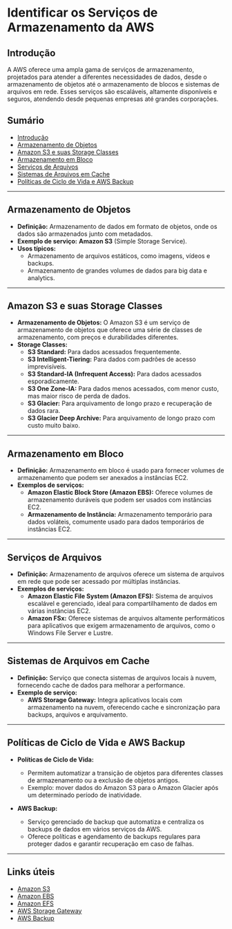 # Identificar os Serviços de Armazenamento da AWS

## Introdução  
A AWS oferece uma ampla gama de serviços de armazenamento, projetados para atender a diferentes necessidades de dados, desde o armazenamento de objetos até o armazenamento de blocos e sistemas de arquivos em rede. Esses serviços são escaláveis, altamente disponíveis e seguros, atendendo desde pequenas empresas até grandes corporações.

## Sumário  
- [Introdução](#introdução)  
- [Armazenamento de Objetos](#armazenamento-de-objetos)  
- [Amazon S3 e suas Storage Classes](#amazon-s3-e-suas-storage-classes)  
- [Armazenamento em Bloco](#armazenamento-em-bloco)  
- [Serviços de Arquivos](#serviços-de-arquivos)  
- [Sistemas de Arquivos em Cache](#sistemas-de-arquivos-em-cache)  
- [Políticas de Ciclo de Vida e AWS Backup](#políticas-de-ciclo-de-vida-e-aws-backup)

---

## Armazenamento de Objetos  
- **Definição:** Armazenamento de dados em formato de objetos, onde os dados são armazenados junto com metadados.  
- **Exemplo de serviço:** **Amazon S3** (Simple Storage Service).  
- **Usos típicos:**  
  - Armazenamento de arquivos estáticos, como imagens, vídeos e backups.  
  - Armazenamento de grandes volumes de dados para big data e analytics.

---

## Amazon S3 e suas Storage Classes  
- **Armazenamento de Objetos:** O Amazon S3 é um serviço de armazenamento de objetos que oferece uma série de classes de armazenamento, com preços e durabilidades diferentes.  
- **Storage Classes:**  
  - **S3 Standard:** Para dados acessados frequentemente.  
  - **S3 Intelligent-Tiering:** Para dados com padrões de acesso imprevisíveis.  
  - **S3 Standard-IA (Infrequent Access):** Para dados acessados esporadicamente.  
  - **S3 One Zone-IA:** Para dados menos acessados, com menor custo, mas maior risco de perda de dados.  
  - **S3 Glacier:** Para arquivamento de longo prazo e recuperação de dados rara.  
  - **S3 Glacier Deep Archive:** Para arquivamento de longo prazo com custo muito baixo.

---

## Armazenamento em Bloco  
- **Definição:** Armazenamento em bloco é usado para fornecer volumes de armazenamento que podem ser anexados a instâncias EC2.  
- **Exemplos de serviços:**  
  - **Amazon Elastic Block Store (Amazon EBS):** Oferece volumes de armazenamento duráveis que podem ser usados com instâncias EC2.  
  - **Armazenamento de Instância:** Armazenamento temporário para dados voláteis, comumente usado para dados temporários de instâncias EC2.

---

## Serviços de Arquivos  
- **Definição:** Armazenamento de arquivos oferece um sistema de arquivos em rede que pode ser acessado por múltiplas instâncias.  
- **Exemplos de serviços:**  
  - **Amazon Elastic File System (Amazon EFS):** Sistema de arquivos escalável e gerenciado, ideal para compartilhamento de dados em várias instâncias EC2.  
  - **Amazon FSx:** Oferece sistemas de arquivos altamente performáticos para aplicativos que exigem armazenamento de arquivos, como o Windows File Server e Lustre.

---

## Sistemas de Arquivos em Cache  
- **Definição:** Serviço que conecta sistemas de arquivos locais à nuvem, fornecendo cache de dados para melhorar a performance.  
- **Exemplo de serviço:**  
  - **AWS Storage Gateway:** Integra aplicativos locais com armazenamento na nuvem, oferecendo cache e sincronização para backups, arquivos e arquivamento.

---

## Políticas de Ciclo de Vida e AWS Backup  
- **Políticas de Ciclo de Vida:**  
  - Permitem automatizar a transição de objetos para diferentes classes de armazenamento ou a exclusão de objetos antigos.  
  - Exemplo: mover dados do Amazon S3 para o Amazon Glacier após um determinado período de inatividade.

- **AWS Backup:**  
  - Serviço gerenciado de backup que automatiza e centraliza os backups de dados em vários serviços da AWS.  
  - Oferece políticas e agendamento de backups regulares para proteger dados e garantir recuperação em caso de falhas.

---

## Links úteis  
- [Amazon S3](https://aws.amazon.com/pt/s3/)  
- [Amazon EBS](https://aws.amazon.com/pt/ebs/)  
- [Amazon EFS](https://aws.amazon.com/pt/efs/)  
- [AWS Storage Gateway](https://aws.amazon.com/pt/storagegateway/)  
- [AWS Backup](https://aws.amazon.com/pt/backups/)
